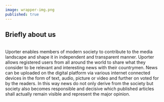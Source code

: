 ```yaml
---
image: wrapper-img.png
published: true
---
```


## Briefly about us
<br>
Uporter enables members of modern society to contribute to the media landscape and shape it in independent and transparent manner.
Uporter allows registered users from all around the world to share what they consider to be relevant and interesting news with their countrymen.
News can be uploaded on the digital platform via various internet connected devices in the form of text, audio, picture or video and further on voted for by the readers.
In this way news do not only derive from the society but society also becomes responsible and decisive which published articles shall actually remain visible and represent the major opinion.

